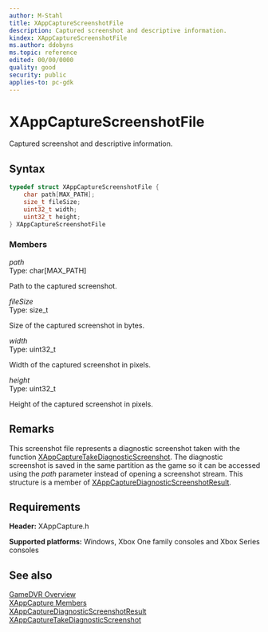 ```yaml
---
author: M-Stahl
title: XAppCaptureScreenshotFile
description: Captured screenshot and descriptive information.
kindex: XAppCaptureScreenshotFile
ms.author: ddobyns
ms.topic: reference
edited: 00/00/0000
quality: good
security: public
applies-to: pc-gdk
---
```


# XAppCaptureScreenshotFile  

Captured screenshot and descriptive information.  

## Syntax  
  
```cpp
typedef struct XAppCaptureScreenshotFile {  
    char path[MAX_PATH];  
    size_t fileSize;  
    uint32_t width;  
    uint32_t height;  
} XAppCaptureScreenshotFile  
```
  
### Members  
  
*path*  
Type: char[MAX_PATH]  
  
Path to the captured screenshot.  
  
*fileSize*  
Type: size_t  
  
Size of the captured screenshot in bytes.  
  
*width*  
Type: uint32_t  
  
Width of the captured screenshot in pixels.  
  
*height*  
Type: uint32_t  
  
Height of the captured screenshot in pixels.  
  
## Remarks  

This screenshot file represents a diagnostic screenshot taken with the function [XAppCaptureTakeDiagnosticScreenshot](../functions/xappcapturetakediagnosticscreenshot.md). The diagnostic screenshot is saved in the same partition as the game so it can be accessed using the *path* parameter instead of opening a screenshot stream. This structure is a member of [XAppCaptureDiagnosticScreenshotResult](xappcapturediagnosticscreenshotresult.md).

## Requirements  
  
**Header:** XAppCapture.h
  
**Supported platforms:** Windows, Xbox One family consoles and Xbox Series consoles  
  
## See also  
[GameDVR Overview](../../../../system/overviews/gamedvr-broadcast.md)  
[XAppCapture Members](../xappcapture_members.md)  
[XAppCaptureDiagnosticScreenshotResult](xappcapturediagnosticscreenshotresult.md)  
[XAppCaptureTakeDiagnosticScreenshot](../functions/xappcapturetakediagnosticscreenshot.md)  
